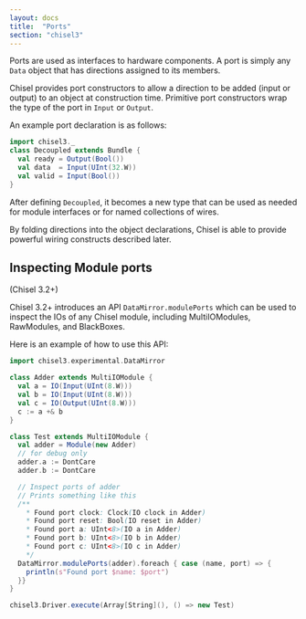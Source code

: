 ```yaml
---
layout: docs
title:  "Ports"
section: "chisel3"
---
```

Ports are used as interfaces to hardware components.  A port is simply
any `Data` object that has directions assigned to its members.

Chisel provides port constructors to allow a direction to be added
(input or output) to an object at construction time. Primitive port
constructors wrap the type of the port in `Input` or `Output`.

An example port declaration is as follows:
```scala mdoc:silent
import chisel3._
class Decoupled extends Bundle {
  val ready = Output(Bool())
  val data  = Input(UInt(32.W))
  val valid = Input(Bool())
}
```

After defining ```Decoupled```, it becomes a new type that can be
used as needed for module interfaces or for named collections of
wires.

By folding directions into the object declarations, Chisel is able to
provide powerful wiring constructs described later.

## Inspecting Module ports

(Chisel 3.2+)

Chisel 3.2+ introduces an API `DataMirror.modulePorts` which can be used to inspect the IOs of any Chisel module, including MultiIOModules, RawModules, and BlackBoxes.

Here is an example of how to use this API:

```scala mdoc:silent
import chisel3.experimental.DataMirror

class Adder extends MultiIOModule {
  val a = IO(Input(UInt(8.W)))
  val b = IO(Input(UInt(8.W)))
  val c = IO(Output(UInt(8.W)))
  c := a +& b
}

class Test extends MultiIOModule {
  val adder = Module(new Adder)
  // for debug only
  adder.a := DontCare
  adder.b := DontCare

  // Inspect ports of adder
  // Prints something like this
  /**
    * Found port clock: Clock(IO clock in Adder)
    * Found port reset: Bool(IO reset in Adder)
    * Found port a: UInt<8>(IO a in Adder)
    * Found port b: UInt<8>(IO b in Adder)
    * Found port c: UInt<8>(IO c in Adder)
    */
  DataMirror.modulePorts(adder).foreach { case (name, port) => {
    println(s"Found port $name: $port")
  }}
}

chisel3.Driver.execute(Array[String](), () => new Test)
```
